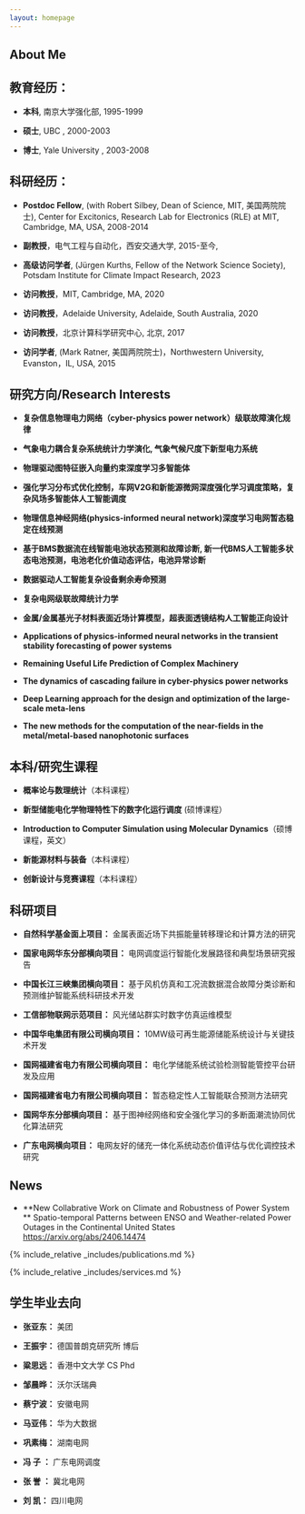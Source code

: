 ```yaml
---
layout: homepage
---
```


## About Me

<!-- -**西安交通大学电气工程学院副教授, 博士生导师,入选陕西省百人计划, 之前在美国耶鲁大学获得博士学位，随后在麻省理工学院RLE开展博士后研究工作。我于2015 年加入西安交通大学电气工程学院开展复杂系统/复杂网络,新能源,电力系统和能源互联网方面的基础理论和工程创新方面的研究工作。工作期间，先后在美国西北大学Mark Ratner教授小组作为访问学者开展科研工作，之后在北京计算科学研究中心，耶鲁大学, 麻省理工学院和澳大利亚阿德莱德大学作为访问教授开展新能源和AI算法方面的研究合作** -->

## 教育经历：

- **本科**,  南京大学强化部, 1995-1999

- **硕士**,  UBC , 2000-2003

- **博士**,  Yale University , 2003-2008


## 科研经历：

- **Postdoc Fellow**, (with Robert Silbey, Dean of Science, MIT, 美国两院院士), Center for Excitonics, Research Lab for Electronics (RLE) at MIT, Cambridge, MA, USA, 2008-2014

- **副教授**，电气工程与自动化，西安交通大学, 2015-至今,

- **高级访问学者**, (Jürgen Kurths, Fellow of the Network Science Society), Potsdam Institute for Climate Impact Research, 2023

- **访问教授**，MIT, Cambridge, MA, 2020

- **访问教授**，Adelaide University, Adelaide, South Australia, 2020

- **访问教授**，北京计算科学研究中心, 北京, 2017

- **访问学者**, (Mark Ratner, 美国两院院士)，Northwestern University, Evanston，IL, USA, 2015


## 研究方向/Research Interests

- **复杂信息物理电力网络（cyber-physics power network）级联故障演化规律**
  
- **气象电力耦合复杂系统统计力学演化, 气象气候尺度下新型电力系统** 

- **物理驱动图特征嵌入向量约束深度学习多智能体**

- **强化学习分布式优化控制，车网V2G和新能源微网深度强化学习调度策略，复杂风场多智能体人工智能调度**

- **物理信息神经网络(physics-informed neural network)深度学习电网暂态稳定在线预测**

- **基于BMS数据流在线智能电池状态预测和故障诊断, 新一代BMS人工智能多状态电池预测，电池老化价值动态评估，电池异常诊断**

- **数据驱动人工智能复杂设备剩余寿命预测**

- **复杂电网级联故障统计力学**

- **金属/金属基光子材料表面近场计算模型，超表面透镜结构人工智能正向设计**



- **Applications of physics-informed neural networks in the transient stability forecasting of power systems**
- **Remaining Useful Life Prediction of Complex Machinery**
- **The dynamics of cascading failure in cyber-physics power networks**
- **Deep Learning approach for the design and optimization of the large-scale meta-lens** 
- **The new methods for the computation of the near-fields in the metal/metal-based nanophotonic surfaces**

## 本科/研究生课程

- **概率论与数理统计**（本科课程）
  
- **新型储能电化学物理特性下的数字化运行调度** (硕博课程）

- **Introduction to Computer Simulation using Molecular Dynamics**（硕博课程，英文）

- **新能源材料与装备**（本科课程）

- **创新设计与竞赛课程**（本科课程）


## 科研项目

- **自然科学基金面上项目：** 金属表面近场下共振能量转移理论和计算方法的研究

- **国家电网华东分部横向项目：** 电网调度运行智能化发展路径和典型场景研究报告 

- **中国长江三峡集团横向项目：** 基于风机仿真和工况流数据混合故障分类诊断和预测维护智能系统科研技术开发

- **工信部物联网示范项目：** 风光储站群实时数字仿真运维模型

- **中国华电集团有限公司横向项目：** 10MW级可再生能源储能系统设计与关键技术开发

- **国网福建省电力有限公司横向项目：** 电化学储能系统试验检测智能管控平台研发及应用

- **国网福建省电力有限公司横向项目：** 暂态稳定性人工智能联合预测方法研究

- **国网华东分部横向项目：** 基于图神经网络和安全强化学习的多断面潮流协同优化算法研究

- **广东电网横向项目：** 电网友好的储充一体化系统动态价值评估与优化调控技术研究




<!-- ---
 ## 团队
<ul style="margin:0 0 20px;">
<li><a href="http://qinren.tech/recruitment"><autocolor>团队介绍，http://qinren.tech/recruitment</autocolor></a></li>
</ul>
--- -->

## News 

- **New Collabrative Work on Climate and Robustness of Power System **  Spatio-temporal Patterns between ENSO and Weather-related Power Outages in the Continental United States https://arxiv.org/abs/2406.14474

<!-- - **[Feb. 2020]** We will host the ACM Multimedia Asia 2020 conference in Singapore!
- **[Sept. 2019]** Our paper about few-shot learning is accepted to NeurIPS 2019.
- **[Mar. 2019]** Our paper about few-shot learning is accepted to CVPR 2019. -->

{% include_relative _includes/publications.md %}

{% include_relative _includes/services.md %}

## 学生毕业去向

- **张亚东：** 美团

- **王振宇：** 德国普朗克研究所  博后

- **粱思远：** 香港中文大学 CS Phd

- **邹晨晔：** 沃尔沃瑞典 

- **蔡宁波：** 安徽电网

- **马亚伟：** 华为大数据

- **巩素梅：** 湖南电网

- **冯 子 ：** 广东电网调度

- **张 誉 ：** 冀北电网

- **刘 凯：** 四川电网
